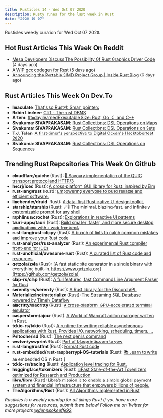 ```yaml
---
title: Rusticles 14 - Wed Oct 07 2020
description: Rusty runes for the last week in Rust
date: "2020-10-07"
---
```


Rusticles weekly curation for Wed Oct 07 2020.

<Ad />

## Hot Rust Articles This Week On Reddit

- [Mesa Developers Discuss The Possibility Of Rust Graphics Driver Code](https://www.reddit.com/r/rust/comments/j3tzvf/mesa_developers_discuss_the_possibility_of_rust/) (4 days ago)
- [A WIP gcc codegen for Rust](https://www.reddit.com/r/rust/comments/j3l9g3/a_wip_gcc_codegen_for_rust/) (5 days ago)
- [Announcing the Portable SIMD Project Group | Inside Rust Blog](https://www.reddit.com/r/rust/comments/j2p44j/announcing_the_portable_simd_project_group_inside/) (6 days ago)

<Ad />

## Rust Articles This Week On Dev.To

- **Imaculate**: [That's so Rusty!: Smart pointers](https://dev.to/imaculate3/that-s-so-rusty-smart-pointers-245l)
- **Robin Lindner**: [Cliff - The rust DBMS](https://dev.to/deeprobin/cliff-the-rust-dbms-1poa)
- **Artem**: [#todayilearnedExecutable Size: Rust, Go, C, and C++](https://dev.to/aakatev/executable-size-rust-go-c-and-c-1bna)
- **Sivakumar SIVAPRAKASAM**: [Rust Collections: DSL Operations on Maps](https://dev.to/ssivakumar77/rust-collections-dsl-operations-on-maps-4m4k)
- **Sivakumar SIVAPRAKASAM**: [Rust Collections: DSL Operations on Sets](https://dev.to/ssivakumar77/rust-collections-dsl-operations-on-sets-2c8i)
- **T.J. Telan**: [A first-timer's perspective to Digital Ocean's Hacktoberfest 2020](https://dev.to/tjtelan/a-first-timer-s-perspective-to-digital-ocean-s-hacktoberfest-2020-18on)
- **Sivakumar SIVAPRAKASAM**: [Rust Collections: DSL Operations on Sequences](https://dev.to/ssivakumar77/rust-collections-dsl-operations-on-sequences-2386)

<Ad />

## Trending Rust Repositories This Week On Github

- **cloudflare/quiche** (Rust): [🥧 Savoury implementation of the QUIC transport protocol and HTTP/3](https://github.com/cloudflare/quiche)
- **hecrj/iced** (Rust): [A cross-platform GUI library for Rust, inspired by Elm](https://github.com/hecrj/iced)
- **rust-lang/rust** (Rust): [Empowering everyone to build reliable and efficient software.](https://github.com/rust-lang/rust)
- **linebender/druid** (Rust): [A data-first Rust-native UI design toolkit.](https://github.com/linebender/druid)
- **starship/starship** (Rust): [☄🌌️ The minimal, blazing-fast, and infinitely customizable prompt for any shell!](https://github.com/starship/starship)
- **raphlinus/crochet** (Rust): [Explorations in reactive UI patterns](https://github.com/raphlinus/crochet)
- **tauri-apps/tauri** (Rust): [Build smaller, faster, and more secure desktop applications with a web frontend.](https://github.com/tauri-apps/tauri)
- **rust-lang/rust-clippy** (Rust): [A bunch of lints to catch common mistakes and improve your Rust code](https://github.com/rust-lang/rust-clippy)
- **rust-analyzer/rust-analyzer** (Rust): [An experimental Rust compiler front-end for IDEs](https://github.com/rust-analyzer/rust-analyzer)
- **rust-unofficial/awesome-rust** (Rust): [A curated list of Rust code and resources.](https://github.com/rust-unofficial/awesome-rust)
- **getzola/zola** (Rust): [A fast static site generator in a single binary with everything built-in. https://www.getzola.org](https://github.com/getzola/zola)
- **clap-rs/clap** (Rust): [A full featured, fast Command Line Argument Parser for Rust](https://github.com/clap-rs/clap)
- **serenity-rs/serenity** (Rust): [A Rust library for the Discord API.](https://github.com/serenity-rs/serenity)
- **MaterializeInc/materialize** (Rust): [The Streaming SQL Database powered by Timely Dataflow](https://github.com/MaterializeInc/materialize)
- **alacritty/alacritty** (Rust): [A cross-platform, GPU-accelerated terminal emulator](https://github.com/alacritty/alacritty)
- **casperstorm/ajour** (Rust): [A World of Warcraft addon manager written in Rust.](https://github.com/casperstorm/ajour)
- **tokio-rs/tokio** (Rust): [A runtime for writing reliable asynchronous applications with Rust. Provides I/O, networking, scheduling, timers, ...](https://github.com/tokio-rs/tokio)
- **Peltoche/lsd** (Rust): [The next gen ls command](https://github.com/Peltoche/lsd)
- **cecton/yewprint** (Rust): [Port of blueprintjs.com to yew](https://github.com/cecton/yewprint)
- **rust-lang/rustfmt** (Rust): [Format Rust code](https://github.com/rust-lang/rustfmt)
- **rust-embedded/rust-raspberrypi-OS-tutorials** (Rust): [📚 Learn to write an embedded OS in Rust 🦀](https://github.com/rust-embedded/rust-raspberrypi-OS-tutorials)
- **tokio-rs/tracing** (Rust): [Application level tracing for Rust.](https://github.com/tokio-rs/tracing)
- **huggingface/tokenizers** (Rust): [💥Fast State-of-the-Art Tokenizers optimized for Research and Production](https://github.com/huggingface/tokenizers)
- **libra/libra** (Rust): [Libra’s mission is to enable a simple global payment system and financial infrastructure that empowers billions of people.](https://github.com/libra/libra)
- **TheAlgorithms/Rust** (Rust): [All Algorithms implemented in Rust](https://github.com/TheAlgorithms/Rust)

_Rusticles is a weekly roundup for all things Rust! If you have more suggestions for resources, submit them below! Follow me on Twitter for more projects [@dennisokeeffe92](https://twitter.com/dennisokeeffe92)._
